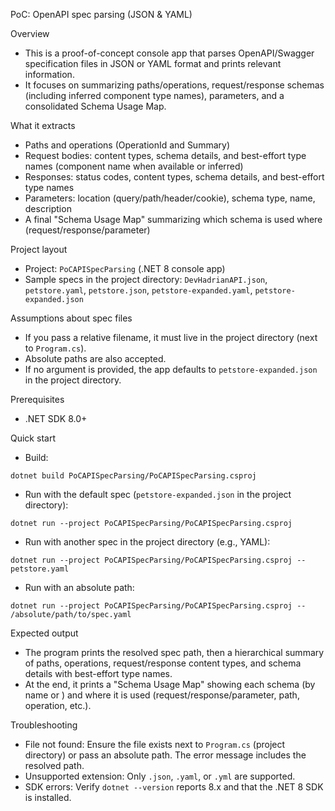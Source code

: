 PoC: OpenAPI spec parsing (JSON & YAML)

Overview
- This is a proof-of-concept console app that parses OpenAPI/Swagger specification files in JSON or YAML format and prints relevant information.
- It focuses on summarizing paths/operations, request/response schemas (including inferred component type names), parameters, and a consolidated Schema Usage Map.

What it extracts
- Paths and operations (OperationId and Summary)
- Request bodies: content types, schema details, and best-effort type names (component name when available or inferred)
- Responses: status codes, content types, schema details, and best-effort type names
- Parameters: location (query/path/header/cookie), schema type, name, description
- A final "Schema Usage Map" summarizing which schema is used where (request/response/parameter)

Project layout
- Project: `PoCAPISpecParsing` (.NET 8 console app)
- Sample specs in the project directory: `DevHadrianAPI.json`, `petstore.yaml`, `petstore.json`, `petstore-expanded.yaml`, `petstore-expanded.json`

Assumptions about spec files
- If you pass a relative filename, it must live in the project directory (next to `Program.cs`).
- Absolute paths are also accepted.
- If no argument is provided, the app defaults to `petstore-expanded.json` in the project directory.

Prerequisites
- .NET SDK 8.0+

Quick start
- Build:
```fish
dotnet build PoCAPISpecParsing/PoCAPISpecParsing.csproj
```
- Run with the default spec (`petstore-expanded.json` in the project directory):
```fish
dotnet run --project PoCAPISpecParsing/PoCAPISpecParsing.csproj
```
- Run with another spec in the project directory (e.g., YAML):
```fish
dotnet run --project PoCAPISpecParsing/PoCAPISpecParsing.csproj -- petstore.yaml
```
- Run with an absolute path:
```fish
dotnet run --project PoCAPISpecParsing/PoCAPISpecParsing.csproj -- /absolute/path/to/spec.yaml
```

Expected output
- The program prints the resolved spec path, then a hierarchical summary of paths, operations, request/response content types, and schema details with best-effort type names.
- At the end, it prints a "Schema Usage Map" showing each schema (by name or <anonymous>) and where it is used (request/response/parameter, path, operation, etc.).

Troubleshooting
- File not found: Ensure the file exists next to `Program.cs` (project directory) or pass an absolute path. The error message includes the resolved path.
- Unsupported extension: Only `.json`, `.yaml`, or `.yml` are supported.
- SDK errors: Verify `dotnet --version` reports 8.x and that the .NET 8 SDK is installed.

